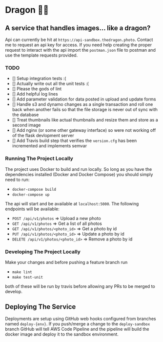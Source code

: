 # Dragon 🐉🔥
## A service that handles images... like a dragon?

Api can currently be hit at `https://api-sandbox.thedragon.photo`. Contact me to request an api key for access. If you need help creating the proper request to interact with the api import the `postman.json` file to postman and use the template requests provided.

### TODO

- [] Setup integration tests :(
- [] Actually write out all the unit tests :(
- [] Please the gods of lint
- [] Add helpful log lines
- [] Add parameter validation for data posted in upload and update forms
- [] Handle s3 and dynamo changes as a single transaction and roll one back when another fails so that the file storage is never out of sync with the database
- [] Treat thumbnails like actual thumbnails and resize them and store as a second image
- [] Add nginx (or some other gateway interface) so were not working off of the flask devlopment server
- [] Add Travis build step that verifies the `version.cfg` has been incremented and implements semvar

### Running The Project Locally
The project uses Docker to build and run locally. So long as you have the dependencies installed (Docker and Docker Compose) you should simply need to run:

- `docker-compose build`
- `docker-compose up`

The api will start and be available at `localhost:5000`. The following endpoints will be available:

- `POST /api/v1/photos` => Upload a new photo
- `GET /api/v1/photos` => Get a list of all photos
- `GET /api/v1/photos/<photo_id>` => Get a photo by id
- `PUT /api/v1/photos/<photo_id>` => Update a photo by id
- `DELETE /api/v1/photos/<photo_id>` => Remove a photo by id

### Developing The Project Locally
Make your changes and before pushing a feature branch run

- `make lint`
- `make test-unit`

both of these will be run by travis before allowing any PRs to be merged to develop.

## Deploying The Service
Deployments are setup using GitHub web hooks configured from branches named `deploy-{env}`. If you push/merge a change to the `deploy-sandbox` branch GitHub will tell AWS Code Pipeline and the pipeline will build the docker image and deploy it to the sandbox environment.
